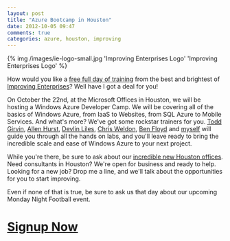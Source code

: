 ```yaml
---
layout: post
title: "Azure Bootcamp in Houston"
date: 2012-10-05 09:47
comments: true
categories: azure, houston, improving
---
```

{% img /images/ie-logo-small.jpg 'Improving Enterprises Logo' 'Improving Enterprises Logo' %}

How would you like a [free full day of training][event] from the best and brightest of [Improving Enterprises][ie]?  Well have I got a deal for you!

On October the 22nd, at the Microsoft Offices in Houston, we will be hosting a Windows Azure Developer Camp.  We will be covering all of the basics of Windows Azure, from IaaS to Websites, from SQL Azure to Mobile Services.  And what's more?  We've got some rockstar trainers for you.  [Todd Girvin][tg], [Allen Hurst][ah], [Devlin Liles][dl], [Chris Weldon][cw], [Ben Floyd][bf] and [myself][tr] will guide you through all the hands on labs, and you'll leave ready to bring the incredible scale and ease of Windows Azure to your next project.

While you're there, be sure to ask about our [incredible new Houston offices][newoffice].  Need consultants in Houston?  We're open for business and ready to help.  Looking for a new job?  Drop me a line, and we'll talk about the opportunities for you to start improving.

Even if none of that is true, be sure to ask us that day about our upcoming Monday Night Football event.

# [Signup Now][event]

[ie]: http://improvingenterprises.com
[event]: http://www.improvingenterprises.com/events/event/windows-azure-developer-camp/
[newoffice]: http://www.improvingenterprises.com/2012/09/10/improving-and-alphaware-join-forces/
[tg]: http://www.improvingenterprises.com/about/people/todd-girvin/bio/
[ah]: http://www.improvingenterprises.com/about/people/allen-hurst/bio/
[dl]: http://www.improvingenterprises.com/about/people/devlin-liles/bio/
[cw]: http://www.improvingenterprises.com/about/people/chris-weldon/bio/
[bf]: http://www.improvingenterprises.com/about/people/ben-floyd/bio/
[tr]: http://www.improvingenterprises.com/about/people/tim-rayburn/bio/